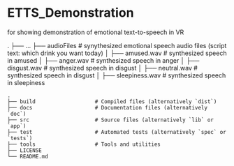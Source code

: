 # ETTS_Demonstration
for showing demonstration of emotional text-to-speech in VR

.
├── ...
├── audioFiles              # synythesized emotional speech audio files (script text: which drink you want today)
│   ├── amused.wav          # synthesized speech in amused
│   ├── anger.wav           # synthesized speech in anger
│   ├── disgust.wav         # synthesized speech in disgust
│   ├── neutral.wav         # synthesized speech in disgust
│   ├── sleepiness.wav      # synthesized speech in sleepiness

    .
    ├── build                   # Compiled files (alternatively `dist`)
    ├── docs                    # Documentation files (alternatively `doc`)
    ├── src                     # Source files (alternatively `lib` or `app`)
    ├── test                    # Automated tests (alternatively `spec` or `tests`)
    ├── tools                   # Tools and utilities
    ├── LICENSE
    └── README.md
